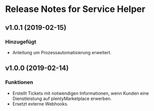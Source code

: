 # Release Notes for Service Helper

## v1.0.1 (2019-02-15)

### Hinzugefügt
- Anleitung um Prozessautomatisierung erweitert.
 
## v1.0.0 (2019-02-14)

### Funktionen
- Erstellt Tickets mit notwendigen Informationen, wenn Kunden eine Dienstleistung auf plentyMarketplace erwerben.
- Ersetzt externe Webhooks.